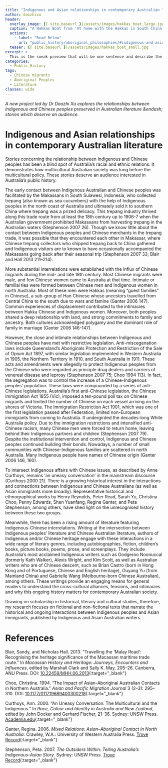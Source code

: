 ```yaml
---
title: "Indigenous and Asian relationships in contemporary Australian literature"
author: daozhixu
header:
  overlay_image: {{ site.baseurl }}/assets/images/hakkas_boat_large.jpg
  caption: "A Hakkas Boat from 'At home with the Hakkas in South China' (1921) by S A Nagel. WikiCommons: Public Domain."
  actions:
    - label: "Read Below"
      url: "public_history/aboriginal_philosophies/#indigenous-and-asian-relationships-in-contemporary-australian-literature"
  teaser: {{ site.baseurl }}/assets/images/hakkas_boat_small.jpg
excerpt: >
  This is the sneak preview that will be one sentence and describe the post
categories:
  - Public_History
tags:
  - Chinese migrants
  - Aboriginal Peoples
  - Literature
classes: wide
---
```

_A new project led by Dr Daozhi Xu explores the relationships between Indigenous and Chinese peoples preserved in Australian literature &endash; stories which deserve an audience._

# Indigenous and Asian relationships in contemporary Australian literature

Stories concerning the relationship between Indigenous and Chinese peoples has been a blind spot of Australia’s racial and ethnic relations. It demonstrates how multicultural Australian society was long before the multicultural policy. These stories deserve an audience interested in Australia’s public history.

The early contact between Indigenous Australian and Chinese peoples was facilitated by the Makassans in South Sulawesi, Indonesia, who collected trepang (also known as sea cucumbers) with the help of Indigenous peoples in the north coast of Australia and ultimately sold it to southern China where trepang was a prized delicacy. This trepang industry thrived along this trade route from at least the 18th century up to 1906-7 when the Australian government prohibited Makassans from harvesting trepang in the Australian waters (Stephenson 2007 26). Though we know little about the contact between Indigenous peoples and Chinese merchants in the trepang trade, it was possible that they encountered each other in Makassar, where Chinese trepang collectors who shipped trepang back to China gathered and Indigenous visitors are to known to have occasionally accompanied the Makassans going back after their seasonal trip (Stephenson 2007 33; Blair and Hall 2013 211–214).

More substantial interrelations were established with the influx of Chinese migrants during the mid- and late 19th century. Most Chinese migrants were male, and few Chinese women came to Australia at that time. Intimate or familial ties were formed between Chinese men and Indigenous women in north Australia. Most of these men were Hakkas (meaning “guest families” in Chinese), a sub-group of Han Chinese whose ancestors travelled from Central China to the south due to wars and famine (Ganter 2006 147). Common experiences of displacement contributed to the intimacies between Hakka Chinese and Indigenous women. Moreover, both peoples shared a deep relationship with land, and strong commitments to family and ancestry. Both cultures acknowledged polygamy and the dominant role of family in marriage (Ganter 2006 146-147).

However, the close and intimate relationships between Indigenous and Chinese peoples have met with restrictive legislation. Anti-miscegenation laws include Queensland’s Aboriginals Protection and Restriction of the Sale of Opium Act 1897, with similar legislation implemented in Western Australia in 1905, the Northern Territory in 1910, and South Australia in 1911. These acts and amendments were allegedly to protect Indigenous peoples from the Chinese who were regarded as principle drug dealers and carriers of venereal disease and leprosy (Stephenson 2007 75; Choo 1994 113). In fact, the segregation was to control the increase of a Chinese-Indigenous peoples' population. These laws were compounded by a series of anti-Chinese legislations. Australia’s first anti-Chinese legislation, the Chinese Immigration Act 1855 (Vic), imposed a ten-pound poll tax on Chinese migrants and limited the number of Chinese on each vessel arriving on the shores of Victoria. The Immigration Restriction Act 1901, which was one of the first legislation passed after Federation, limited non-European immigrants from coming to Australia. It undergirded the decades-long White Australia policy. Due to the immigration restrictions and intensified anti-Chinese racism, many Chinese men were forced to return home, leaving behind their Indigenous partners and children (Stephenson 2007 79). Despite the institutional intervention and control, Indigenous and Chinese peoples continued building their bonds. Nowadays, a number of small communities with Chinese-Indigenous families are scattered in north Australia. Many Indigenous people have names of Chinese origin (Ganter 2006 146, 160).

To intersect Indigenous affairs with Chinese issues, as described by Anne Curthoys, remains ‘an uneasy conversation’ in the mainstream discourse (Curthoys 2000 21). There is a growing historical interest in the interactions and connections between Indigenous and Chinese Australians (as well as Asian immigrants more broadly). Representative historical and ethnographical works by Henry Reynolds, Peter Read, Sarah Yu, Christina Choo, Penny Edwards, Shen Yuanfang, Regina Ganter, and Peta Stephenson, among others, have shed light on the unrecognised history between these two groups.

Meanwhile, there has been a rising amount of literature featuring Indigenous-Chinese interrelations. Writing at the intersection between Indigenous peoples' literature and Chinese Australian literature, authors of Indigenous and/or Chinese heritage engage with these interactions in a wide range of literary genres, including autobiographies, fiction, children’s books, picture books, poems, prose, and screenplays. They include Australia’s most acclaimed Indigenous writers such as Oodgeroo Noonuccal (formerly Kath Walker), Alexis Wright, and Kim Scott, as well as Australian writers who are of Chinese descent, such as Brian Castro (born in Hong Kong and of Portuguese, Chinese and English heritage), Ouyang Yu (from Mainland China) and Gabrielle Wang (Melbourne-born Chinese Australian), among others. These writings provide an engaging means for general readers to understand the cross-cultural alliances, tensions, and intimacies and why this ongoing history matters for contemporary Australian society.

Drawing on scholarship in historical, literary and cultural studies, therefore, my research focuses on fictional and non-fictional texts that narrate the historical and ongoing interactions between Indigenous peoples and Asian immigrants, published by Indigenous and Asian Australian writers.

# References

Blair, Sandy, and Nicholas Hall. 2013. “Travelling the ‘Malay Road’: Recognising the heritage significance of the Macassan maritime trade route.” In _Macassan History and Heritage: Journeys, Encounters and Influences_, edited by Marshall Clark and Sally K. May, 205–26. Canberra, ANU Press. DOI: [10.22459/MHH.06.2013](http://doi.org/10.22459/MHH.06.2013){:target="_blank"}

Choo, Christine. 1994. “The Impact of Asian-Aboriginal Australian Contacts in Northern Australia.” _Asian and Pacific Migration Journal_ 3 (2–3): 295–310. DOI: [10.1177/011719689400300218](https://doi.org/10.1177/011719689400300218){:target="_blank"}

Curthoys, Ann. 2000. “An Uneasy Conversation: The Multicultural and the Indigenous.” In _Race, Colour and Identity in Australia and New Zealand_, edited by John Docker and Gerhard Fischer, 21–36. Sydney: UNSW Press. [Academia.edu](https://www.academia.edu/3666248/An_Uneasy_Conversation){:target="_blank"}

Ganter, Regina. 2006. _Mixed Relations: Asian–Aboriginal Contact in North Australia_. Crawley, W.A.: University of Western Australia Press. [Trove Record](https://catalogue.nla.gov.au/Record/3293318){:target="_blank"}

Stephenson, Peta. 2007. _The Outsiders Within: Telling Australia’s Indigenous-Asian Story_. Sydney: UNSW Press. [Trove Record](https://catalogue.nla.gov.au/Record/3771971){:target="_blank"}
